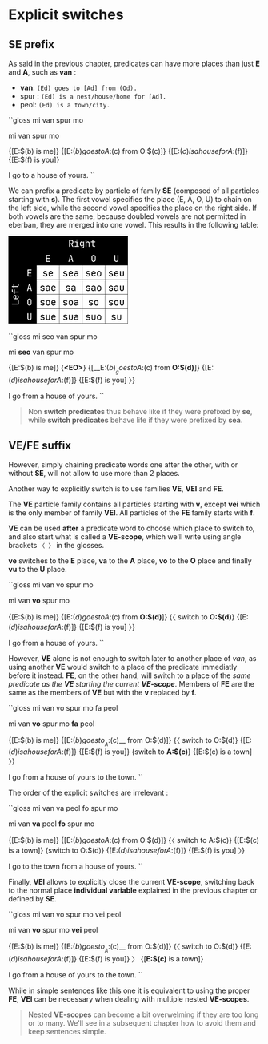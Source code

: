# Explicit switches

## SE prefix

As said in the previous chapter, predicates can have more places than just
__E__ and __A__, such as __van__ :

- __van__: `(Ed) goes to [Ad] from (Od).`
- spur : `(Ed) is a nest/house/home for [Ad].`
- peol: `(Ed) is a town/city.`

``gloss
mi van spur mo

mi van spur mo

{\[E:$(b) is me\]} {\[E:$(b) goes to A:$(c) from O:$(c)\]}
{\[E:$(c) is a house for A:$(f)\]} {\[E:$(f) is you\]}

I go to a house of yours.
``

We can prefix a predicate by particle of family __SE__ (composed of all
particles starting with __s__). The first vowel specifies the place
(E, A, O, U) to chain on the left side, while the second vowel specifies the
place on the right side. If both vowels are the same, because doubled vowels are
not permitted in eberban, they are merged into one vowel. This results in the
following table:

![SE family chart](2-2/SE-family.png)

``gloss
mi seo van spur mo

mi __seo__ van spur mo

{\[E:$(b) is me\]} {__\<EO\>__}
{\[__E:$(b)__ goes to A:$(c) from __O:$(d)__\]}
{\[E:$(d) is a house for A:$(f)\]} {\[E:$(f) is you\] 〉}

I go from a house of yours.
``

> Non __switch predicates__ thus behave like if they were prefixed by __se__,
> while __switch predicates__ behave life if they were prefixed by __sea__.

## VE/FE suffix

However, simply chaining predicate words one after the other, with or without
__SE__, will not allow to use more than 2 places.

Another way to explicitly switch is to use families __VE__, __VEI__ and __FE__.

The __VE__ particle family contains all particles starting with __v__, except
__vei__ which is the only member of family __VEI__. All particles of the __FE__
family starts with __f__.

__VE__ can be used __after__ a predicate word to choose which place to switch
to, and also start what is called a __VE-scope__, which we'll write using
angle brackets `〈 〉` in the glosses.

__ve__ switches to the __E__ place, __va__ to the __A__ place, __vo__ to the
__O__ place and finally __vu__ to the __U__ place.

``gloss
mi van vo spur mo

mi van __vo__ spur mo

{\[E:$(b) is me\]} {\[E:$(d) goes to A:$(c) from __O:$(d)__\]}
{〈 switch to __O:$(d)__} {\[E:$(d) is a house for A:$(f)\]}
{\[E:$(f) is you\] 〉}

I go from a house of yours.
``

However, __VE__ alone is not enough to switch later to another place of _van_,
as using another __VE__ would switch to a place of the predicate immediatly
before it instead. __FE__, on the other hand, will switch to a place of the
_same predicate as the __VE__ starting the current __VE-scope___. Members of
__FE__ are the same as the members of __VE__ but with the __v__ replaced by
__f__.

``gloss
mi van vo spur mo fa peol

mi van __vo__ spur mo __fa__ peol

{\[E:$(b) is me\]} {\[E:$(b) goes to __A:$(c)__ from O:$(d)\]} 
{〈 switch to O:$(d)} {\[E:$(d) is a house for A:$(f)\]}
{\[E:$(f) is you\]} {switch to __A:$(c)__} {\[E:$(c) is a town\] 〉}

I go from a house of yours to the town.
``

The order of the explicit switches are irrelevant :

``gloss
mi van va peol fo spur mo 

mi van __va__ peol __fo__ spur mo

{\[E:$(b) is me\]} {\[E:$(b) goes to A:$(c) from O:$(d)\]}
{〈 switch to A:$(c)} {\[E:$(c) is a town\]}
{switch to O:$(d)} {\[E:$(d) is a house for A:$(f)\]}
{\[E:$(f) is you\] 〉}

I go to the town from a house of yours.
``

Finally, __VEI__ allows to explicitly close the current __VE-scope__, switching
back to the normal place __individual variable__ explained in the previous
chapter or defined by __SE__.

``gloss
mi van vo spur mo vei peol

mi van __vo__ spur mo __vei__ peol

{\[E:$(b) is me\]} {\[E:$(b) goes to __A:$(c)__ from O:$(d)\]}
{〈 switch to O:$(d)} {\[E:$(d) is a house for A:$(f)\]} {\[E:$(f) is you\]} 〉
{\[__E:$(c)__ is a town\]}

I go from a house of yours to the town.
``

While in simple sentences like this one it is equivalent to using the proper
__FE__, __VEI__ can be necessary when dealing with multiple nested
__VE-scopes__.

> Nested __VE-scopes__ can become a bit overwelming if they are too long or to
> many. We'll see in a subsequent chapter how to avoid them and keep sentences
> simple.